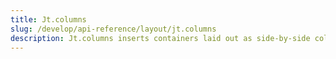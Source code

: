```yaml
---
title: Jt.columns
slug: /develop/api-reference/layout/jt.columns
description: Jt.columns inserts containers laid out as side-by-side columns.
---
```


<Autofunction function="streamlit.columns" />
